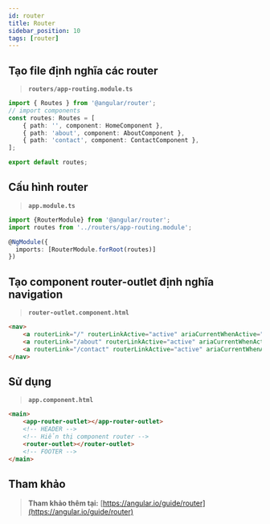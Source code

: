 ```yaml
---
id: router
title: Router
sidebar_position: 10
tags: [router]
---
```


## Tạo file định nghĩa các router

> **`routers/app-routing.module.ts`**

```ts
import { Routes } from '@angular/router';
// import components
const routes: Routes = [
    { path: '', component: HomeComponent },
    { path: 'about', component: AboutComponent },
    { path: 'contact', component: ContactComponent },
];

export default routes;
```

## Cấu hình router

> **`app.module.ts`**

```ts
import {RouterModule} from '@angular/router';
import routes from '../routers/app-routing.module';

@NgModule({
  imports: [RouterModule.forRoot(routes)]
})
```

## Tạo component router-outlet định nghĩa navigation

> **`router-outlet.component.html`**

```html
<nav>
    <a routerLink="/" routerLinkActive="active" ariaCurrentWhenActive="page">Home</a>
    <a routerLink="/about" routerLinkActive="active" ariaCurrentWhenActive="page">About</a>
    <a routerLink="/contact" routerLinkActive="active" ariaCurrentWhenActive="page">Contact</a>
</nav>
```

## Sử dụng

> **`app.component.html`**

```html
<main>
    <app-router-outlet></app-router-outlet>
    <!-- HEADER -->
    <!-- Hiển thị component router -->
    <router-outlet></router-outlet>
    <!-- FOOTER -->
</main>
```

## Tham khảo

> **Tham khảo thêm tại:** [https://angular.io/guide/router](https://angular.io/guide/router)
